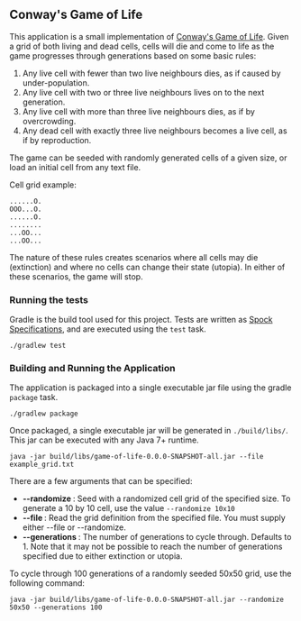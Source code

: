 Conway's Game of Life
---------------------

This application is a small implementation of [Conway's Game of Life](https://en.wikipedia.org/wiki/Conway's_Game_of_Life).
Given a grid of both living and dead cells, cells will die and come to life as the game progresses through generations
based on some basic rules:

1. Any live cell with fewer than two live neighbours dies, as if caused by under-population.
2. Any live cell with two or three live neighbours lives on to the next generation.
3. Any live cell with more than three live neighbours dies, as if by overcrowding.
4. Any dead cell with exactly three live neighbours becomes a live cell, as if by reproduction.

The game can be seeded with randomly generated cells of a given size, or load an initial cell from any text file.

Cell grid example:

```
......O.
OOO...O.
......O.
........
...OO...
...OO...
```


The nature of these rules creates scenarios where all cells may die (extinction) and where no cells can change their
state (utopia).  In either of these scenarios, the game will stop.


### Running the tests

Gradle is the build tool used for this project.  Tests are written as [Spock Specifications](http://spockframework.org),
and are executed using the `test` task.

```
./gradlew test
```


### Building and Running the Application

The application is packaged into a single executable jar file using the gradle `package` task.

```
./gradlew package
```

Once packaged, a single executable jar will be generated in `./build/libs/`.  This jar can be executed with any Java 7+ runtime.

```
java -jar build/libs/game-of-life-0.0.0-SNAPSHOT-all.jar --file example_grid.txt
```

There are a few arguments that can be specified:

* **--randomize <size>** : Seed with a randomized cell grid of the specified size.  To generate a 10 by 10 cell, use the value `--randomize 10x10`
* **--file <filename>** : Read the grid definition from the specified file.  You must supply either --file or --randomize.
* **--generations <num>** : The number of generations to cycle through.  Defaults to 1.  Note that it may not be possible to reach the number of generations specified due to either extinction or utopia.

To cycle through 100 generations of a randomly seeded 50x50 grid, use the following command:

```
java -jar build/libs/game-of-life-0.0.0-SNAPSHOT-all.jar --randomize 50x50 --generations 100
```

